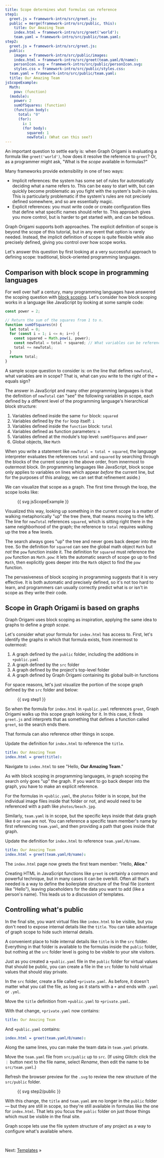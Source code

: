 ```yaml
---
title: Scope determines what formulas can reference
step1:
  greet.js = framework-intro/src/greet.js:
  public = merge(framework-intro/src/public, this):
    title: Our Amazing Team
    index.html = framework-intro/src/greet('world'):
    team.yaml = framework-intro/src/public/team.yaml:
step2:
  greet.js = framework-intro/src/greet.js:
  public:
    images = framework-intro/src/public/images:
    index.html = framework-intro/src/greet(team.yaml/0/name):
    personIcon.svg = framework-intro/src/public/personIcon.svg:
    styles.css = framework-intro/src/public/styles.css:
  team.yaml = framework-intro/src/public/team.yaml:
  title: Our Amazing Team
jsScopeExample:
  Math:
    pow: (function)
  (module):
    power: 2
    sumOfSquares: (function)
    (function body):
      total: "0"
      (for):
        i: 1
        (for body):
          squared: 1
          newTotal: (What can this see?)
---
```


An important question to settle early is: when Graph Origami is evaluating a formula like `greet('world')`, how does it resolve the reference to `greet`? Or, as a programmer might ask, "What is the _scope_ available in formulas?"

Many frameworks provide extensibility in one of two ways:

- Implicit references: the system has some set of rules for automatically deciding what a name refers to. This can be easy to start with, but can quickly become problematic as you fight with the system's built-in rules. This is particularly problematic if the system's rules are not precisely defined somewhere, and so are essentially magic.
- Explicit references: you must write code or create configuration files that define what specific names should refer to. This approach gives you more control, but is harder to get started with, and can be tedious.

Graph Origami supports both approaches. The explicit definition of scope is beyond the scope of this tutorial, but in any event that option is rarely needed. Instead, the implicit definition of scope is quite flexible while also precisely defined, giving you control over how scope works.

Let's answer this question by first looking at a very successful approach to defining scope: traditional, block-oriented programming languages.

## Comparison with block scope in programming languages

For well over half a century, many programming languages have answered the scoping question with [block scoping](<https://en.wikipedia.org/wiki/Scope_(computer_science)#Block_scope>). Let's consider how block scoping works in a language like JavaScript by looking at some sample code:

```js
const power = 2;

// Return the sum of the squares from 1 to n.
function sumOfSquares(n) {
  let total = 0;
  for (const i = 1; i <= n; i++) {
    const squared = Math.pow(i, power);
    const newTotal = total + squared; // What variables can be referenced here?
    total += newTotal;
  }
  return total;
}
```

A sample scope question to consider is: on the line that defines `newTotal`, what variables are in scope? That is, what can you write to the right of the `=` equals sign?

The answer in JavaScript and many other programming languages is that the definition of `newTotal` can "see" the following variables in scope, each defined by a different level of the programming language's hierarchical block structure:

1. Variables defined inside the same `for` block: `squared`
1. Variables defined by the `for` loop itself: `i`
1. Variables defined inside the `function` block: `total`
1. Variables defined as function parameters: `n`
1. Variables defined at the module's top level: `sumOfSquares` and `power`
1. Global objects, like `Math`

When you write a statement like `newTotal = total + squared`, the language interpreter evaluates the references `total` and `squared` by searching through the blocks of the current scope in the above order, from innermost to outermost block. (In programming languages like JavaScript, block scope only applies to variables on lines which appear _before_ the current line, but for the purposes of this analogy, we can set that refinement aside.)

We can visualize that scope as a graph. The first time through the loop, the scope looks like:

<figure class="fullWidth">
{{ svg jsScopeExample }}
</figure>

Visualized this way, looking up something in the current scope is a matter of walking metaphorically "up" the tree (here, that means moving to the left). The line for `newTotal` references `squared`, which is sitting right there in the same neighborhood of the graph; the reference to `total` requires walking up the tree a few levels.

The search always goes "up" the tree and never goes back deeper into the tree. So the definition for `squared` can see the global math object `Math` but _not_ the `pow` function inside it. The definition for `squared` must reference the `pow` function as `Math.pow`: it lets the automatic search of scope go up to find `Math`, then explicitly goes deeper into the `Math` object to find the `pow` function.

The pervasiveness of block scoping in programming suggests that it is very effective. It is both automatic and precisely defined, so it's not too hard to learn, and programmers can usually correctly predict what is or isn't in scope as they write their code.

## Scope in Graph Origami is based on graphs

Graph Origami uses block scoping as inspiration, applying the same idea to graphs to define a _graph scope_.

Let's consider what your formula for `index.html` has access to. First, let's identify the graphs in which that formula exists, from innermost to outermost:

1. A graph defined by the `public` folder, including the additions in `+public.yaml`
1. A graph defined by the `src` folder
1. A graph defined by the project's top-level folder
1. A graph defined by Graph Origami containing its global built-in functions

For space reasons, let's just visualize the portion of the scope graph defined by the `src` folder and below:

<figure class="fullWidth">
{{ svg step1 }}
</figure>

So when the formula for `index.html` in `+public.yaml` references `greet`, Graph Origami walks up this scope graph looking for it. In this case, it finds `greet.js` and interprets that as something that defines a function called `greet`, so the search ends there.

That formula can also reference other things in scope.

<span class="tutorialStep"></span> Update the definition for `index.html` to reference the `title`.

```yaml
title: Our Amazing Team
index.html = greet(title):
```

<span class="tutorialStep"></span> Navigate to `index.html` to see "Hello, <strong>Our Amazing Team</strong>."

As with block scoping in programming languages, in graph scoping the search only goes "up" the graph. If you want to go back deeper into the graph, you have to make an explicit reference.

For the formulas in `+public.yaml`, the `photos` folder is in scope, but the individual image files inside that folder or not, and would need to be referenced with a path like `photos/beach.jpg`.

Similarly, `team.yaml` is in scope, but the specific keys inside that data graph like `0` or `name` are not. You can reference a specific team member's name by first referencing `team.yaml`, and then providing a path that goes inside that graph.

<span class="tutorialStep"></span> Update the definition for `index.html` to reference `team.yaml/0/name`.

```yaml
title: Our Amazing Team
index.html = greet(team.yaml/0/name):
```

The `index.html` page now greets the first team member: "Hello, <strong>Alice</strong>."

Creating HTML in JavaScript functions like `greet` is certainly a common and powerful technique, but in many cases it can be overkill. Often all that's needed is a way to define the boilerplate structure of the final file (content like "Hello"), leaving placeholders for the data you want to add (like a person's name). This leads us to a discussion of templates.

## Controlling what's public

In the final site, you want virtual files like `index.html` to be visible, but you don't need to expose internal details like the `title`. You can take advantage of graph scope to hide such internal details.

A convenient place to hide internal details like `title` is in the `src` folder. Everything in that folder is available to the formulas inside the `public` folder, but nothing at the `src` folder level is going to be visible to your site visitors.

Just as you created a `+public.yaml` file in the `public` folder for virtual values that should be public, you can create a file in the `src` folder to hold virtual values that should stay private.

<span class="tutorialStep"></span> In the `src` folder, create a file called `+private.yaml`. As before, it doesn't matter what you call the file, as long as it starts with a `+` and ends with `.yaml` or `.yml`.

<span class="tutorialStep"></span> Move the `title` definition from `+public.yaml` to `+private.yaml`.

With that change, `+private.yaml` now contains:

```yaml
title: Our Amazing Team
```

And `+public.yaml` contains:

```yaml
index.html = greet(team.yaml/0/name):
```

Along the same lines, you can make the team data in `team.yaml` private.

<span class="tutorialStep"></span> Move the `team.yaml` file from `src/public` up to `src`. (If using Glitch: click the `⋮` button next to the file name, select _Rename_, then edit the name to be `src/team.yaml`.)

<span class="tutorialStep"></span> Refresh the browser preview for the `.svg` to review the new structure of the `src/public` folder.

<figure>
{{ svg step2/public }}
</figure>

With this change, the `title` and `team.yaml` are no longer in the `public` folder — but they are still in scope, so they're still available in formulas like the one for `index.html`. That lets you focus the `public` folder on just those things which must be visible in the final site.

Graph scope lets use the file system structure of any project as a way to configure what's available where.

&nbsp;

Next: [Templates](intro7.html) »
